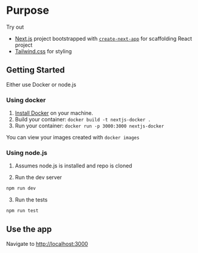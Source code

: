 # Purpose

Try out

- [Next.js](https://nextjs.org/) project bootstrapped with [`create-next-app`](https://github.com/vercel/next.js/tree/canary/packages/create-next-app) for scaffolding React project
- [Tailwind.css](https://tailwindcss.com/) for styling

## Getting Started

Either use Docker or node.js

### Using docker

1. [Install Docker](https://docs.docker.com/get-docker/) on your machine.
2. Build your container: `docker build -t nextjs-docker .`
3. Run your container: `docker run -p 3000:3000 nextjs-docker`

You can view your images created with `docker images`

### Using node.js

1. Assumes node.js is installed and repo is cloned

2. Run the dev server

```bash
npm run dev
```

3. Run the tests

```bash
npm run test
```

## Use the app

Navigate to [http://localhost:3000](http://localhost:3000)
